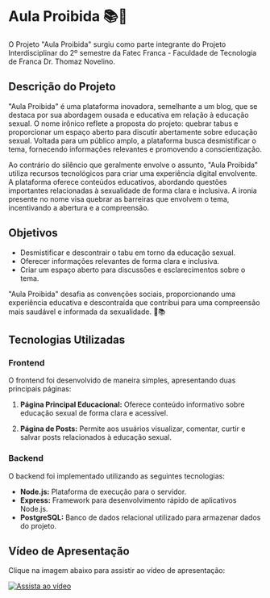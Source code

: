 # Aula Proibida 📚🔞

O Projeto "Aula Proibida" surgiu como parte integrante do Projeto Interdisciplinar do 2º semestre da Fatec Franca - Faculdade de Tecnologia de Franca Dr. Thomaz Novelino.

## Descrição do Projeto

"Aula Proibida" é uma plataforma inovadora, semelhante a um blog, que se destaca por sua abordagem ousada e educativa em relação à educação sexual. O nome irônico reflete a proposta do projeto: quebrar tabus e proporcionar um espaço aberto para discutir abertamente sobre educação sexual. Voltada para um público amplo, a plataforma busca desmistificar o tema, fornecendo informações relevantes e promovendo a conscientização.

Ao contrário do silêncio que geralmente envolve o assunto, "Aula Proibida" utiliza recursos tecnológicos para criar uma experiência digital envolvente. A plataforma oferece conteúdos educativos, abordando questões importantes relacionadas à sexualidade de forma clara e inclusiva. A ironia presente no nome visa quebrar as barreiras que envolvem o tema, incentivando a abertura e a compreensão.

## Objetivos

- Desmistificar e descontrair o tabu em torno da educação sexual.
- Oferecer informações relevantes de forma clara e inclusiva.
- Criar um espaço aberto para discussões e esclarecimentos sobre o tema.

"Aula Proibida" desafia as convenções sociais, proporcionando uma experiência educativa e descontraída que contribui para uma compreensão mais saudável e informada da sexualidade. 🔞📚

## Tecnologias Utilizadas
### Frontend

O frontend foi desenvolvido de maneira simples, apresentando duas principais páginas:

1. **Página Principal Educacional:** Oferece conteúdo informativo sobre educação sexual de forma clara e acessível.

2. **Página de Posts:** Permite aos usuários visualizar, comentar, curtir e salvar posts relacionados à educação sexual.

### Backend

O backend foi implementado utilizando as seguintes tecnologias:

- **Node.js:** Plataforma de execução para o servidor.
- **Express:** Framework para desenvolvimento rápido de aplicativos Node.js.
- **PostgreSQL:** Banco de dados relacional utilizado para armazenar dados do projeto.

## Vídeo de Apresentação
Clique na imagem abaixo para assistir ao vídeo de apresentação:

[![Assista ao vídeo](https://img.youtube.com/vi/xUzUBtag_Nc/maxresdefault.jpg)](https://youtu.be/xUzUBtag_Nc)
